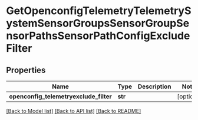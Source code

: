 # GetOpenconfigTelemetryTelemetrySystemSensorGroupsSensorGroupSensorPathsSensorPathConfigExcludeFilter

## Properties
Name | Type | Description | Notes
------------ | ------------- | ------------- | -------------
**openconfig_telemetryexclude_filter** | **str** |  | [optional] 

[[Back to Model list]](../README.md#documentation-for-models) [[Back to API list]](../README.md#documentation-for-api-endpoints) [[Back to README]](../README.md)


